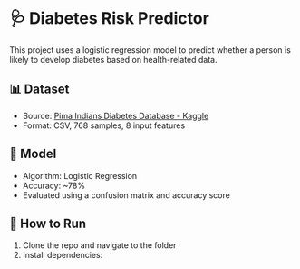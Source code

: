 # 🩺 Diabetes Risk Predictor

This project uses a logistic regression model to predict whether a person is likely to develop diabetes based on health-related data.

## 📊 Dataset

- Source: [Pima Indians Diabetes Database - Kaggle](https://www.kaggle.com/datasets/uciml/pima-indians-diabetes-database)
- Format: CSV, 768 samples, 8 input features

## 🧠 Model

- Algorithm: Logistic Regression
- Accuracy: ~78%
- Evaluated using a confusion matrix and accuracy score

## 🚀 How to Run

1. Clone the repo and navigate to the folder
2. Install dependencies:
